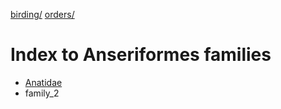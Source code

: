 [birding/](/birding/index.md)
[orders/](/birding/orders/index.md)

# Index to Anseriformes families
* [Anatidae](/birding/orders/anatidae/index.md)
* family_2
